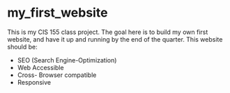 # my_first_website
This is my CIS 155 class project. The goal here is to build my own first website, and have it up and running by the end of the quarter.
This website should be:
- SEO (Search Engine-Optimization)
- Web Accessible
- Cross- Browser compatible
- Responsive
